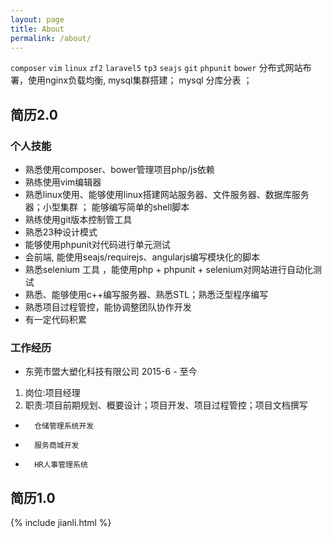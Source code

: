 ```yaml
---
layout: page
title: About
permalink: /about/
---
```


`composer` `vim` `linux` `zf2` `laravel5` `tp3`
`seajs` `git` `phpunit`	`bower`	
分布式网站布署，使用nginx负载均衡, mysql集群搭建； mysql 分库分表 ；

简历2.0
---

### 个人技能

* 熟悉使用composer、bower管理项目php/js依赖
* 熟练使用vim编辑器
* 熟悉linux使用、能够使用linux搭建网站服务器、文件服务器、数据库服务器；小型集群 ； 能够编写简单的shell脚本
* 熟练使用git版本控制管工具
* 熟悉23种设计模式
* 能够使用phpunit对代码进行单元测试
* 会前端, 能使用seajs/requirejs、angularjs编写模块化的脚本 
* 熟悉selenium 工具 ，能使用php + phpunit + selenium对网站进行自动化测试
* 熟悉、能够使用c++编写服务器、熟悉STL；熟悉泛型程序编写
* 熟悉项目过程管控，能协调整团队协作开发
* 有一定代码积累


### 工作经历

* 东莞市盟大塑化科技有限公司 2015-6 - 至今 
1.	岗位:项目经理
2.	职责:项目前期规划、概要设计；项目开发、项目过程管控；项目文档撰写

*		仓储管理系统开发
*		服务商城开发
*		HR人事管理系统

简历1.0 
---

{% include jianli.html %}
